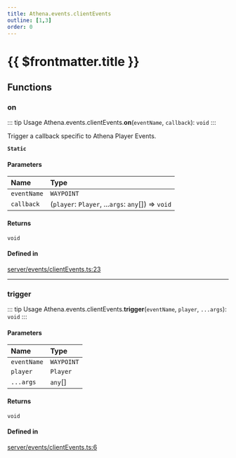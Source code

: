 ```yaml
---
title: Athena.events.clientEvents
outline: [1,3]
order: 0
---
```


# {{ $frontmatter.title }}


## Functions

### on

::: tip Usage
Athena.events.clientEvents.**on**(`eventName`, `callback`): `void`
:::

Trigger a callback specific to Athena Player Events.

**`Static`**

#### Parameters

| Name | Type |
| :------ | :------ |
| `eventName` | `WAYPOINT` |
| `callback` | (`player`: `Player`, ...`args`: `any`[]) => `void` |

#### Returns

`void`

#### Defined in

[server/events/clientEvents.ts:23](https://github.com/Stuyk/altv-athena/blob/f69c9e6/src/core/server/events/clientEvents.ts#L23)

___

### trigger

::: tip Usage
Athena.events.clientEvents.**trigger**(`eventName`, `player`, `...args`): `void`
:::

#### Parameters

| Name | Type |
| :------ | :------ |
| `eventName` | `WAYPOINT` |
| `player` | `Player` |
| `...args` | `any`[] |

#### Returns

`void`

#### Defined in

[server/events/clientEvents.ts:6](https://github.com/Stuyk/altv-athena/blob/f69c9e6/src/core/server/events/clientEvents.ts#L6)
